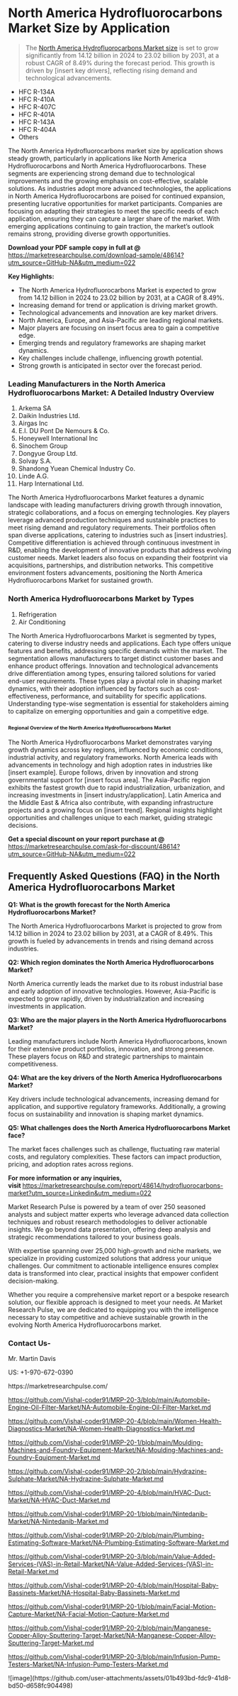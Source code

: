 <h1>North America Hydrofluorocarbons Market&nbsp;Size by Application</h1><blockquote><p>The <a href="https://marketresearchpulse.com/download-sample/48614?utm_source=GitHub-NA&amp;utm_medium=022">North America Hydrofluorocarbons Market size</a> is set to grow significantly from 14.12 billion in 2024 to 23.02 billion by 2031, at a robust CAGR of 8.49% during the forecast period. This growth is driven by [insert key drivers], reflecting rising demand and technological advancements.</p></blockquote><ul><li> HFC R-134A<li> HFC R-410A<li> HFC R-407C<li> HFC R-401A<li> HFC R-143A<li> HFC R-404A<li> Others</li></ul><p>The North America Hydrofluorocarbons market size by application shows steady growth, particularly in applications like North America Hydrofluorocarbons and North America Hydrofluorocarbons. These segments are experiencing strong demand due to technological improvements and the growing emphasis on cost-effective, scalable solutions. As industries adopt more advanced technologies, the applications in North America Hydrofluorocarbons are poised for continued expansion, presenting lucrative opportunities for market participants. Companies are focusing on adapting their strategies to meet the specific needs of each application, ensuring they can capture a larger share of the market. With emerging applications continuing to gain traction, the market’s outlook remains strong, providing diverse growth opportunities.</p><p><strong>Download your PDF sample copy in full at @ </strong><a href="https://marketresearchpulse.com/download-sample/48614?utm_source=GitHub-NA&amp;utm_medium=022">https://marketresearchpulse.com/download-sample/48614?utm_source=GitHub-NA&amp;utm_medium=022</a></p><p><strong>Key Highlights: </strong></p><ul><li>The North America Hydrofluorocarbons Market is expected to grow from 14.12 billion in 2024 to 23.02 billion by 2031, at a CAGR of 8.49%.</li><li>Increasing demand for trend or application is driving market growth.</li><li>Technological advancements and innovation are key market drivers.</li><li>North America, Europe, and Asia-Pacific are leading regional markets.</li><li>Major players are focusing on insert focus area to gain a competitive edge.</li><li>Emerging trends and regulatory frameworks are shaping market dynamics.</li><li>Key challenges include challenge, influencing growth potential.</li><li>Strong growth is anticipated in sector over the forecast period.</li></ul><h3>Leading Manufacturers in the North America Hydrofluorocarbons Market: A Detailed Industry Overview</h3><ol><li> Arkema SA</li><li>Daikin Industries Ltd.</li><li>Airgas Inc</li><li>E.I. DU Pont De Nemours & Co.</li><li>Honeywell International Inc</li><li>Sinochem Group</li><li>Dongyue Group Ltd.</li><li>Solvay S.A.</li><li>Shandong Yuean Chemical Industry Co.</li><li>Linde A.G.</li><li>Harp International Ltd.</li></ol><div class="flex max-w-full flex-col flex-grow"><div class="min-h-8 text-message flex w-full flex-col items-end gap-2 whitespace-normal break-words [.text-message+&amp;]:mt-5" dir="auto" data-message-author-role="assistant" data-message-id="fd8432e4-4910-450d-b182-61b7bfb0a01f" data-message-model-slug="gpt-4o"><div class="flex w-full flex-col gap-1 empty:hidden first:pt-[3px]"><div class="markdown prose w-full break-words dark:prose-invert light"><p>The North America Hydrofluorocarbons Market features a dynamic landscape with leading manufacturers driving growth through innovation, strategic collaborations, and a focus on emerging technologies. Key players leverage advanced production techniques and sustainable practices to meet rising demand and regulatory requirements. Their portfolios often span diverse applications, catering to industries such as [insert industries]. Competitive differentiation is achieved through continuous investment in R&amp;D, enabling the development of innovative products that address evolving customer needs. Market leaders also focus on expanding their footprint via acquisitions, partnerships, and distribution networks. This competitive environment fosters advancements, positioning the North America Hydrofluorocarbons Market for sustained growth.</p></div></div></div></div><h3>North America Hydrofluorocarbons Market by Types</h3><ol><li> Refrigeration<li> Air Conditioning</li></ol><div class="flex max-w-full flex-col flex-grow"><div class="min-h-8 text-message flex w-full flex-col items-end gap-2 whitespace-normal break-words [.text-message+&amp;]:mt-5" dir="auto" data-message-author-role="assistant" data-message-id="084470be-0bb7-4664-bddf-5156b4f41249" data-message-model-slug="gpt-4o-mini"><div class="flex w-full flex-col gap-1 empty:hidden first:pt-[3px]"><div class="markdown prose w-full break-words dark:prose-invert light"><p>The North America Hydrofluorocarbons Market is segmented by types, catering to diverse industry needs and applications. Each type offers unique features and benefits, addressing specific demands within the market. The segmentation allows manufacturers to target distinct customer bases and enhance product offerings. Innovation and technological advancements drive differentiation among types, ensuring tailored solutions for varied end-user requirements. These types play a pivotal role in shaping market dynamics, with their adoption influenced by factors such as cost-effectiveness, performance, and suitability for specific applications. Understanding type-wise segmentation is essential for stakeholders aiming to capitalize on emerging opportunities and gain a competitive edge.</p></div></div></div></div><h3><span style="font-size: 11px;">Regional Overview of the North America Hydrofluorocarbons Market</span></h3><div class="flex max-w-full flex-col flex-grow"><div class="min-h-8 text-message flex w-full flex-col items-end gap-2 whitespace-normal break-words [.text-message+&amp;]:mt-5" dir="auto" data-message-author-role="assistant" data-message-id="e9038762-ce64-4e30-91c9-9bd413514231" data-message-model-slug="gpt-4o-mini"><div class="flex w-full flex-col gap-1 empty:hidden first:pt-[3px]"><div class="markdown prose w-full break-words dark:prose-invert light"><p>The North America Hydrofluorocarbons Market demonstrates varying growth dynamics across key regions, influenced by economic conditions, industrial activity, and regulatory frameworks. North America leads with advancements in technology and high adoption rates in industries like [insert example]. Europe follows, driven by innovation and strong governmental support for [insert focus area]. The Asia-Pacific region exhibits the fastest growth due to rapid industrialization, urbanization, and increasing investments in [insert industry/application]. Latin America and the Middle East &amp; Africa also contribute, with expanding infrastructure projects and a growing focus on [insert trend]. Regional insights highlight opportunities and challenges unique to each market, guiding strategic decisions.</p></div></div></div></div><p><strong>Get a special discount on your report purchase at @ </strong><a href="https://marketresearchpulse.com/ask-for-discount/48614?utm_source=GitHub-NA&amp;utm_medium=022">https://marketresearchpulse.com/ask-for-discount/48614?utm_source=GitHub-NA&amp;utm_medium=022</a></p><h2>Frequently Asked Questions (FAQ) in the North America Hydrofluorocarbons Market</h2><p><strong>Q1: What is the growth forecast for the North America Hydrofluorocarbons Market?</strong></p><p>The North America Hydrofluorocarbons Market is projected to grow from 14.12 billion in 2024 to 23.02 billion by 2031, at a CAGR of 8.49%. This growth is fueled by advancements in trends and rising demand across industries.</p><p><strong>Q2: Which region dominates the North America Hydrofluorocarbons Market?</strong></p><p>North America currently leads the market due to its robust industrial base and early adoption of innovative technologies. However, Asia-Pacific is expected to grow rapidly, driven by industrialization and increasing investments in application.</p><p><strong>Q3: Who are the major players in the North America Hydrofluorocarbons Market?</strong></p><p>Leading manufacturers include North America Hydrofluorocarbons, known for their extensive product portfolios, innovation, and strong presence. These players focus on R&amp;D and strategic partnerships to maintain competitiveness.</p><p><strong>Q4: What are the key drivers of the North America Hydrofluorocarbons Market?</strong></p><p>Key drivers include technological advancements, increasing demand for application, and supportive regulatory frameworks. Additionally, a growing focus on sustainability and innovation is shaping market dynamics.</p><p><strong>Q5: What challenges does the North America Hydrofluorocarbons Market face?</strong></p><p>The market faces challenges such as challenge, fluctuating raw material costs, and regulatory complexities. These factors can impact production, pricing, and adoption rates across regions.</p><p><strong>For more information or any inquiries, visit&nbsp;</strong><a href="https://marketresearchpulse.com/report/48614/hydrofluorocarbons-market?utm_source=Linkedin&utm_medium=022">https://marketresearchpulse.com/report/48614/hydrofluorocarbons-market?utm_source=Linkedin&utm_medium=022</a></p><p>Market Research Pulse is powered by a team of over 250 seasoned analysts and subject matter experts who leverage advanced data collection techniques and robust research methodologies to deliver actionable insights. We go beyond data presentation, offering deep analysis and strategic recommendations tailored to your business goals.</p><p>With expertise spanning over 25,000 high-growth and niche markets, we specialize in providing customized solutions that address your unique challenges. Our commitment to actionable intelligence ensures complex data is transformed into clear, practical insights that empower confident decision-making.</p><p>Whether you require a comprehensive market report or a bespoke research solution, our flexible approach is designed to meet your needs. At Market Research Pulse, we are dedicated to equipping you with the intelligence necessary to stay competitive and achieve sustainable growth in the evolving North America Hydrofluorocarbons market.</p><h3><strong>Contact Us-</strong></h3><p>Mr. Martin Davis</p><p>US: +1-970-672-0390</p><p>https://marketresearchpulse.com/</p><p><a href="https://github.com/Vishal-coder91/MRP-20-3/blob/main/Automobile-Engine-Oil-Filter-Market/NA-Automobile-Engine-Oil-Filter-Market.md">https://github.com/Vishal-coder91/MRP-20-3/blob/main/Automobile-Engine-Oil-Filter-Market/NA-Automobile-Engine-Oil-Filter-Market.md</a></p><p><a href="https://github.com/Vishal-coder91/MRP-20-4/blob/main/Women-Health-Diagnostics-Market/NA-Women-Health-Diagnostics-Market.md">https://github.com/Vishal-coder91/MRP-20-4/blob/main/Women-Health-Diagnostics-Market/NA-Women-Health-Diagnostics-Market.md</a></p><p><a href="https://github.com/Vishal-coder91/MRP-20-1/blob/main/Moulding-Machines-and-Foundry-Equipment-Market/NA-Moulding-Machines-and-Foundry-Equipment-Market.md">https://github.com/Vishal-coder91/MRP-20-1/blob/main/Moulding-Machines-and-Foundry-Equipment-Market/NA-Moulding-Machines-and-Foundry-Equipment-Market.md</a></p><p><a href="https://github.com/Vishal-coder91/MRP-20-2/blob/main/Hydrazine-Sulphate-Market/NA-Hydrazine-Sulphate-Market.md">https://github.com/Vishal-coder91/MRP-20-2/blob/main/Hydrazine-Sulphate-Market/NA-Hydrazine-Sulphate-Market.md</a></p><p><a href="https://github.com/Vishal-coder91/MRP-20-4/blob/main/HVAC-Duct-Market/NA-HVAC-Duct-Market.md">https://github.com/Vishal-coder91/MRP-20-4/blob/main/HVAC-Duct-Market/NA-HVAC-Duct-Market.md</a></p><p><a href="https://github.com/Vishal-coder91/MRP-20-1/blob/main/Nintedanib-Market/NA-Nintedanib-Market.md">https://github.com/Vishal-coder91/MRP-20-1/blob/main/Nintedanib-Market/NA-Nintedanib-Market.md</a></p><p><a href="https://github.com/Vishal-coder91/MRP-20-2/blob/main/Plumbing-Estimating-Software-Market/NA-Plumbing-Estimating-Software-Market.md">https://github.com/Vishal-coder91/MRP-20-2/blob/main/Plumbing-Estimating-Software-Market/NA-Plumbing-Estimating-Software-Market.md</a></p><p><a href="https://github.com/Vishal-coder91/MRP-20-3/blob/main/Value-Added-Services-(VAS)-in-Retail-Market/NA-Value-Added-Services-(VAS)-in-Retail-Market.md">https://github.com/Vishal-coder91/MRP-20-3/blob/main/Value-Added-Services-(VAS)-in-Retail-Market/NA-Value-Added-Services-(VAS)-in-Retail-Market.md</a></p><p><a href="https://github.com/Vishal-coder91/MRP-20-4/blob/main/Hospital-Baby-Bassinets-Market/NA-Hospital-Baby-Bassinets-Market.md">https://github.com/Vishal-coder91/MRP-20-4/blob/main/Hospital-Baby-Bassinets-Market/NA-Hospital-Baby-Bassinets-Market.md</a></p><p><a href="https://github.com/Vishal-coder91/MRP-20-1/blob/main/Facial-Motion-Capture-Market/NA-Facial-Motion-Capture-Market.md">https://github.com/Vishal-coder91/MRP-20-1/blob/main/Facial-Motion-Capture-Market/NA-Facial-Motion-Capture-Market.md</a></p><p><a href="https://github.com/Vishal-coder91/MRP-20-2/blob/main/Manganese-Copper-Alloy-Sputtering-Target-Market/NA-Manganese-Copper-Alloy-Sputtering-Target-Market.md">https://github.com/Vishal-coder91/MRP-20-2/blob/main/Manganese-Copper-Alloy-Sputtering-Target-Market/NA-Manganese-Copper-Alloy-Sputtering-Target-Market.md</a></p><p><a href="https://github.com/Vishal-coder91/MRP-20-3/blob/main/Infusion-Pump-Testers-Market/NA-Infusion-Pump-Testers-Market.md">https://github.com/Vishal-coder91/MRP-20-3/blob/main/Infusion-Pump-Testers-Market/NA-Infusion-Pump-Testers-Market.md</a></p>
![image](https://github.com/user-attachments/assets/01b493bd-fdc9-41d8-bd50-d658fc904498)
